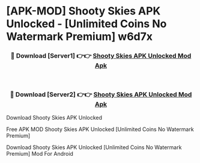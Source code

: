 # [APK-MOD] Shooty Skies APK Unlocked - [Unlimited Coins No Watermark Premium] w6d7x



<div align="center">
<h3>🔴 Download [Server1] 👉👉 <a href="https://momento.my/?title=Shooty_Skies_APK_Unlocked">Shooty Skies APK Unlocked Mod Apk</a></h3><br>

<h3>🔴 Download [Server2] 👉👉 <a href="https://momento.my/?title=Shooty_Skies_APK_Unlocked">Shooty Skies APK Unlocked Mod Apk</a></h3>
</div>



Download Shooty Skies APK Unlocked 

Free APK MOD Shooty Skies APK Unlocked [Unlimited Coins No Watermark Premium]

Download Shooty Skies APK Unlocked [Unlimited Coins No Watermark Premium] Mod For Android
